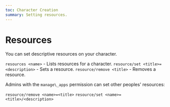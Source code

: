 ```yaml
---
toc: Character Creation
summary: Setting resources.
---
```


# Resources

You can set descriptive resources on your character.

`resources <name>` - Lists resources for a character.
`resource/set <title>=<description>` - Sets a resource.
`resource/remove <title>` - Removes a resource.

Admins with the `manage\_apps` permission can set other peoples' resources:

`resource/remove <name>=<title>`
`resource/set <name>=<title>/<description>`

